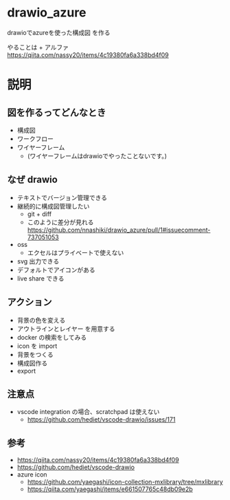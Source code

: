 # drawio_azure
drawioでazureを使った構成図 を作る

やることは + アルファ
https://qiita.com/nassy20/items/4c19380fa6a338bd4f09

# 説明
## 図を作るってどんなとき
- 構成図
- ワークフロー
- ワイヤーフレーム
    - (ワイヤーフレームはdrawioでやったことないです。)

## なぜ drawio
- テキストでバージョン管理できる
- 継続的に構成図管理したい
   - git + diff
   - このように差分が見れる https://github.com/nnashiki/drawio_azure/pull/1#issuecomment-737051053
- oss
   - エクセルはプライベートで使えない
- svg 出力できる
- デフォルトでアイコンがある
- live share できる

## アクション
- 背景の色を変える
- アウトラインとレイヤー を用意する
- docker の検索をしてみる
- icon を import
- 背景をつくる
- 構成図作る
- export

## 注意点
- vscode integration の場合、scratchpad は使えない
  - https://github.com/hediet/vscode-drawio/issues/171

## 参考
- https://qiita.com/nassy20/items/4c19380fa6a338bd4f09
- https://github.com/hediet/vscode-drawio
- azure icon
    - https://github.com/yaegashi/icon-collection-mxlibrary/tree/mxlibrary
    - https://qiita.com/yaegashi/items/e661507765c48db09e2b
